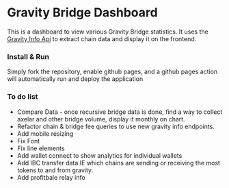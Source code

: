 # Gravity Bridge Dashboard
This is a dashboard to view various Gravity Bridge statistics. It uses the [Gravity Info Api](https://github.com/Gravity-Bridge/gravity-info-api) to extract chain data and display it on the frontend.

### Install & Run
Simply fork the repository, enable github pages, and a github pages action will automatically run and deploy the application

### To do list
* Compare Data - once recursive bridge data is done, find a way to collect axelar and other bridge volume, display it monthly on chart.
* Refactor chain & bridge fee queries to use new gravity info endpoints.
* Add mobile resizing
* Fix Font
* Fix line elements
* Add wallet connect to show analytics for individual wallets
* Add IBC transfer data IE which chains are sending or receiving the most tokens to and from gravity.
* Add profitbale relay info
